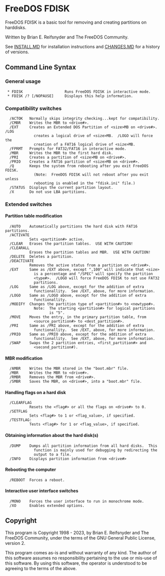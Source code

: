 # FreeDOS FDISK
FreeDOS FDISK is a basic tool for removing and creating partitions on
harddisks.

Written by Brian E. Reifsnyder and The FreeDOS Community.

See [INSTALL.MD](DOC/FDISK/INSTALL.md) for installation instructions and 
[CHANGES.MD](DOS/FDISK/CHANGES.md) for a history of versions.

## Command Line Syntax

### General usage
```
 * FDISK                   Runs FreeDOS FDISK in interactive mode.
 * FDISK /? [/NOPAUSE]     Displays this help information.
```

### Compatibility switches
```
  /ACTOK   Normally skips integrity checking...kept for compatibility.
  /CMBR    Writes the MBR to <drive#>.
  /EXT     Creates an Extended DOS Partition of <size>MB on <drive#>.  /LOG
             creates a logical drive of <size>MB.  /LOGO will force the
             creation of a FAT16 logical drive of <size>MB.
  /FPRMT   Prompts for FAT32/FAT16 in interactive mode.
  /MBR     Writes the MBR to the first hard disk.
  /PRI     Creates a partition of <size>MB on <drive#>.
  /PRIO    Creates a FAT16 partition of <size>MB on <drive#>.
  /Q       Keeps the system from rebooting after you exit FreeDOS FDISK.
             (Note:  FreeDOS FDISK will not reboot after you exit unless
             rebooting is enabled in the "fdisk.ini" file.)
  /STATUS  Displays the current partition layout.
  /X       Do not use LBA partitions.
```

### Extended switches

#### Partition table modification
```
  /AUTO    Automatically partitions the hard disk with FAT16 partitions.
  /ACTIVATE
           Sets <partition#> active.
  /CLEAR   Erases the partition tables.  USE WITH CAUTION!
  /CLEARALL
           Erases the partition tables and MBR.  USE WITH CAUTION!
  /DELETE  Deletes a partition.
  /DEACTIVATE
           Removes the active status from a partition on <drive#>.
  /EXT     Same as /EXT above, except ",100" will indicate that <size>
             is a percentage and "/SPEC" will specify the partition
             <type#>.  /LOGO will force FreeDOS FDISK to not use FAT32
             partitions.
  /LOG     Same as /LOG above, except for the addition of extra
             functionallity.  See /EXT, above, for more information.
  /LOGO    Same as /LOGO above, except for the addition of extra
             functionallity.
  /MODIFY  Changes the partition type of <partition#> to <newtype#>.
             Note:  The starting <partition#> for logical partitions
                    is "5".
  /MOVE    Moves the entry, in the primary partition table, from
             <source_partition#> to <dest_partition#>.
  /PRI     Same as /PRI above, except for the addition of extra
             functionallity.  See /EXT, above, for more information.
  /PRIO    Same as /PRIO above, except for the addition of extra
             functionallity.  See /EXT, above, for more information.
  /SWAP    Swaps the 2 partition entries, <first_partition#> and
             <second_partition#).
```

#### MBR modification
```
  /AMBR    Writes the MBR stored in the "boot.mbr" file.
  /MBR     Writes the MBR to <drive#>.
  /RMBR    Removes the MBR from <drive#>.
  /SMBR    Saves the MBR, on <drive#>, into a "boot.mbr" file.
```

#### Handling flags on a hard disk
```
  /CLEARFLAG
           Resets the <flag#> or all the flags on <drive#> to 0.
  /SETFLAG
           Sets <flag#> to 1 or <flag_value>, if specified.
  /TESTFLAG:
           Tests <flag#> for 1 or <flag_value>, if specified.
```

#### Obtaining information about the hard disk(s)
```
  /DUMP    Dumps all partition information from all hard disks.  This
             function is mainly used for debugging by redirecting the
             output to a file.
  /INFO    Displays partition information from <drive#>
```

#### Rebooting the computer
```
  /REBOOT  Forces a reboot.
```

#### Interactive user interface switches
```
  /MONO    Forces the user interface to run in monochrome mode.
  /XO      Enables extended options.
```


## Copyright

This program is Copyright 1998 - 2023, by Brian E. Reifsnyder and The FreeDOS
Community, under the terms of the GNU General Public License, version 2.

This program comes as-is and without warranty of any kind.  The author of
this software assumes no responsibility pertaining to the use or mis-use of
this software.  By using this software, the operator is understood to be
agreeing to the terms of the above.
